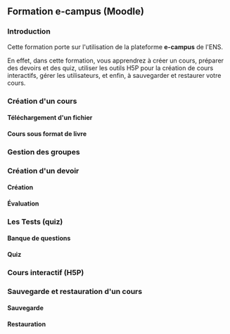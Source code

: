 ## Formation e-campus (Moodle)

### Introduction
Cette formation porte sur l'utilisation de la plateforme **e-campus** de l'ENS.

En effet, dans cette formation, vous apprendrez à créer un cours, préparer des devoirs et des quiz, utiliser les outils H5P pour la création de cours interactifs, gérer les utilisateurs, et enfin, à sauvegarder et restaurer votre cours.
### Création d'un cours
#### Téléchargement d'un fichier

#### Cours sous format de livre

### Gestion des groupes

### Création d'un devoir
#### Création

#### Évaluation

### Les Tests (quiz)
#### Banque de questions

#### Quiz

### Cours interactif (H5P)

### Sauvegarde et restauration d'un cours
#### Sauvegarde

#### Restauration
